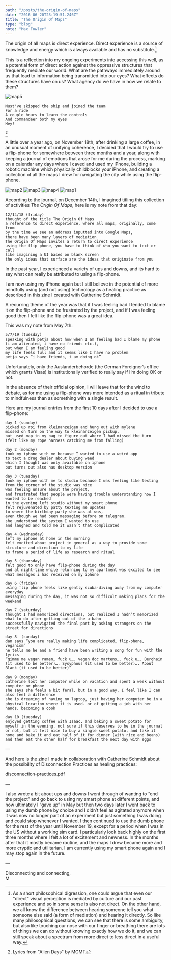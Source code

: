 ```yaml
---
path: "/posts/the-origin-of-maps"
date: "2016-06-20T23:19:51.246Z"
title: "The Origin Of Maps"
type: "blog"
note: "Max Fowler"
---
```


The origin of all maps is direct experience. Direct experience is a source of knowledge and energy which is always available and has no substitute.[^1] 

This is a reflection into my ongoing experiments into accessing this well, 
as a potential form of direct action against the oppressive structures that frequently mediate our world. 
What are the pathways immediately around us that lead to information being transmitted into our eyes? 
What effects do these structures have on us? 
What agency do we have in how we relate to them? 

![map5](img/map5.png)

```
Must've skipped the ship and joined the team
For a ride
A couple hours to learn the controls
And commandeer both my eyes
Hey!
```
[^2]
 

A little over a year ago, on November 18th, after drinking a large coffee, 
in an unusual moment of unifying coherence, 
I decided that I would try to use a flip-phone for somewhere between three months and a year, 
along with keeping a journal of emotions that arose for me during the process, 
marking on a calendar any days where I caved and used my iPhone, 
building a robotic machine which physically childblocks your iPhone, 
and creating a collection of all the maps I drew for navigating the city while using the flip-phone.

![map2](img/map2.png)
![map3](img/map3.png)
![map4](img/map4.png)
![map1](img/map1.png)

According to the journal, on December 14th, I imagined titling this collection of activities _The Origin Of Maps_, here is my note from that day:

```
12/14/18 (friday)
thought of the title The Origin Of Maps
a reference to direct experience, where all maps, originally, come from 
by the time we see an address inputted into Google Maps, 
there have been many layers of mediation 
The Origin Of Maps invites a return to direct experience
using the flip phone, you have to think of who you want to text or call
like imagining a UI based on blank screen 
the only ideas that surface are the ideas that originate from you
```

In the past year, I experienced a variety of ups and downs, and its hard to say what can really be attributed to using a flip-phone. 

I am now using my iPhone again but I still believe in the potential of more mindfully using (and not using) technology as a healing practice
as described in this zine I created with Catherine Schmidt. 

A recurring theme of the year was that if I was feeling bad I tended to blame it on the flip-phone and be frustrated by the project, 
and if I was feeling good then I felt like the flip-phone was a great idea. 

This was my note from May 7th:

```
5/7/19 (tuesday)
speaking with petja about how when I am feeling bad I blame my phone 
(i am alienated, i have no friends etc.), 
but when I am feeling good 
my life feels full and it seems like I have no problem 
petja says “i have friends, i am doing ok”
```

Unfortunately, only the Auslanderbehorde (the German Foreigner’s office which grants Visas) is institutionally verified to really say if I’m doing OK or not. 

In the absence of their official opinion, I will leave that for the wind to debate, 
as for me using a flip-phone was more intended as a ritual in tribute to mindfulness 
than as something with a single result.  

Here are my journal entries from the first 10 days after I decided to use a flip-phone:
```
day 1 (sunday)
picked up rpi from kleinanzeigen and hung out with mylene 
missed on turn on the way to kleinanzeigen pickup,  
but used map in my bag to figure out where I had missed the turn 
(felt like my rope harness catching me from falling) 

day 2 (monday)
took my iphone with me because I wanted to use a weird app 
to text a drug dealer about buying weed 
which I thought was only available on iphone 
but turns out also has desktop version 

day 3 (tuesday)
took my iphone with me to studio because I was feeling like texting from the corner of the studio was nice
was feeling unsure about the project, 
and frustrated that people were having trouble understanding how I wanted to be reached 
in the evening left studio without my smart phone
felt rejuvenated by patty texting me updates 
to where the birthday party she was at was, 
even though we had been messaging before on telegram. 
she understood the system I wanted to use 
and laughed and told me it wasn’t that complicated 

day 4 (wednesday)
left my iphone at home in the morning 
felt excited about project in general as a way to provide some structure and direction to my life 
to frame a period of life as research and ritual 

day 5 (thursday)
felt good to only have flip-phone during the day   
and at night-time while returning to my apartment was excited to see what messages i had received on my iphone 

day 6 (friday)
using flip phone feels like gently scuba-diving away from my computer everyday
messaging during the day, it was not so difficult making plans for the weekend 

day 7 (saturday)
thought I had memorized directions, but realized I hadn’t memorized what to do after getting out of the u-bahn 
successfully navigated the final part by asking strangers on the street for directions  

day 8  (sunday)
dan says “you are really making life complicated… flip-phone, veganism”
he tells me he and a friend have been writing a song for fun with the lyrics
“gimme me vegan ramen… fuck u…. vegan doc martens…. fuck u…. Berghain (it used to be better)…. Sysyphous (it used to be better)…. About Blank (it used to be better)”

day 9 (monday)
catherine lost her computer while on vacation and spent a week without computer or phone
she says she feels a bit feral, but in a good way. I feel like I can also feel a difference 
she is dreaming of having no laptop, just having her computer be in a physical location where it is used. or of getting a job with her hands, becoming a cook 

day 10 (tuesday)
enjoyed getting coffee with Isaac, and baking a sweet potato for myself in the evening. not sure if this deserves to be in the journal or not, but it felt nice to buy a single sweet potato, and take it home and bake it and eat half of it for dinner (with rice and beans) and then eat the other half for breakfast the next day with eggs
```

—

And here is the zine I made in collaboration with Catherine Schmidt about the possibility of Disconnection Practices as healing practices:

disconnection-practices.pdf

—

I also wrote a bit about ups and downs I went through of wanting to “end the project” and go back to using my smart phone at different points, and how ultimately I “gave up” in May but then two days later I went back to using my dumb phone by choice and I didn’t feel as agitated anymore when it was now no longer part of an experiment but just something I was doing and could stop whenever I wanted. 
I then continued to use the dumb phone for the rest of the year until November 19, except for a period when I was in the US without a working sim card. 
I particularly look back highly on the first three months where I felt a lot of excitement and newness. 
In the months after that it mostly became routine, and the maps I drew became more and more cryptic and utilitarian. 
I am currently using my smart phone again and I may stop again in the future. 

—

Disconnecting and connecting,   
M


[^1]: As a short philosophical digression, one could argue that even our "direct" visual perception is mediated by culture and our past experience and so in some sense is also not direct. On the other hand, we all know the difference between hearing someone tell you what someone else said (a form of mediation) and hearing it directly. So like many philosophical questions, we can see that there is some ambiguity, but also like touching our nose with our finger or breathing there are lots of things we can do without knowing exactly how we do it, and we can still speak about a spectrum from more direct to less direct in a useful way.  
[^2]: Lyrics from "Alien Days" by MGMT